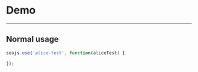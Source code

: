 # Demo

---

## Normal usage

````javascript
seajs.use('alice-test', function(aliceTest) {

});
````
